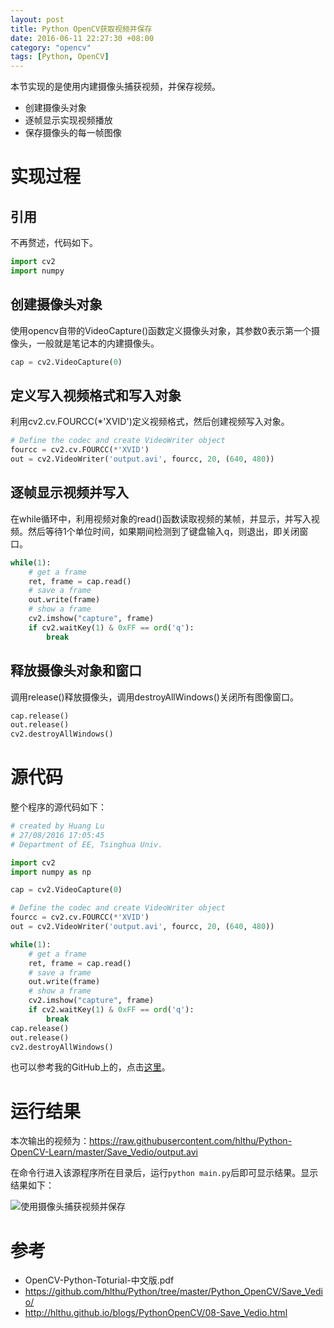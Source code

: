 ```yaml
---
layout: post
title: Python OpenCV获取视频并保存
date: 2016-06-11 22:27:30 +08:00
category: "opencv"
tags: [Python, OpenCV]
---
```



本节实现的是使用内建摄像头捕获视频，并保存视频。

- 创建摄像头对象
- 逐帧显示实现视频播放
- 保存摄像头的每一帧图像



# 实现过程

## 引用
不再赘述，代码如下。

``` python
import cv2  
import numpy
```

## 创建摄像头对象
使用opencv自带的VideoCapture()函数定义摄像头对象，其参数0表示第一个摄像头，一般就是笔记本的内建摄像头。

``` python
cap = cv2.VideoCapture(0)
```

## 定义写入视频格式和写入对象
利用cv2.cv.FOURCC(*'XVID')定义视频格式，然后创建视频写入对象。

``` python
# Define the codec and create VideoWriter object
fourcc = cv2.cv.FOURCC(*'XVID')
out = cv2.VideoWriter('output.avi', fourcc, 20, (640, 480))
```

## 逐帧显示视频并写入
在while循环中，利用视频对象的read()函数读取视频的某帧，并显示，并写入视频。然后等待1个单位时间，如果期间检测到了键盘输入q，则退出，即关闭窗口。

``` python
while(1):
	# get a frame
	ret, frame = cap.read()
	# save a frame
	out.write(frame)
	# show a frame
	cv2.imshow("capture", frame)
	if cv2.waitKey(1) & 0xFF == ord('q'):
		break
```

## 释放摄像头对象和窗口
调用release()释放摄像头，调用destroyAllWindows()关闭所有图像窗口。

``` python
cap.release()
out.release()
cv2.destroyAllWindows()  
```
# 源代码
整个程序的源代码如下：

``` python
# created by Huang Lu
# 27/08/2016 17:05:45 
# Department of EE, Tsinghua Univ.

import cv2
import numpy as np

cap = cv2.VideoCapture(0)

# Define the codec and create VideoWriter object
fourcc = cv2.cv.FOURCC(*'XVID')
out = cv2.VideoWriter('output.avi', fourcc, 20, (640, 480))

while(1):
	# get a frame
	ret, frame = cap.read()
	# save a frame
	out.write(frame)
	# show a frame
	cv2.imshow("capture", frame)
	if cv2.waitKey(1) & 0xFF == ord('q'):
		break
cap.release()
out.release()
cv2.destroyAllWindows() 
```
也可以参考我的GitHub上的，点击[这里](https://github.com/hlthu/Python/tree/master/Python_OpenCV/Save_Vedio/)。

# 运行结果
本次输出的视频为：https://raw.githubusercontent.com/hlthu/Python-OpenCV-Learn/master/Save_Vedio/output.avi


在命令行进入该源程序所在目录后，运行`python main.py`后即可显示结果。显示结果如下：

![使用摄像头捕获视频并保存](https://raw.githubusercontent.com/hlthu/Python-OpenCV-Learn/master/Save_Video/Screenshot.png)


# 参考
- OpenCV-Python-Toturial-中文版.pdf
- https://github.com/hlthu/Python/tree/master/Python_OpenCV/Save_Vedio/
- http://hlthu.github.io/blogs/PythonOpenCV/08-Save_Vedio.html